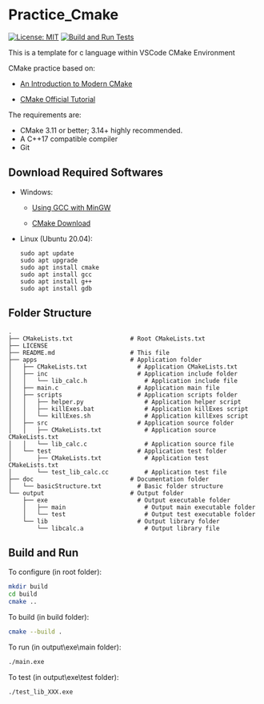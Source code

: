 # Practice_Cmake

[![License: MIT](https://img.shields.io/badge/License-MIT-yellow.svg)](https://opensource.org/licenses/MIT)
[![Build and Run Tests](https://github.com/ImChong/Template_Cmake/actions/workflows/buildRunTestWorkflow.yml/badge.svg)](https://github.com/ImChong/Template_Cmake/actions/workflows/buildRunTestWorkflow.yml)

This is a template for c language within VSCode CMake Environment

CMake practice based on:

- [An Introduction to Modern CMake](https://cliutils.gitlab.io/modern-cmake/)

- [CMake Official Tutorial](https://cmake.org/cmake/help/v3.25/guide/tutorial/index.html)

The requirements are:

- CMake 3.11 or better; 3.14+ highly recommended.
- A C++17 compatible compiler
- Git

## Download Required Softwares

- Windows:

  - [Using GCC with MinGW](https://code.visualstudio.com/docs/cpp/config-mingw)

  - [CMake Download](https://cmake.org/download/)

- Linux (Ubuntu 20.04):

  ```shell
  sudo apt update
  sudo apt upgrade
  sudo apt install cmake
  sudo apt install gcc
  sudo apt install g++
  sudo apt install gdb
  ```

## Folder Structure

```shell
.
├── CMakeLists.txt                # Root CMakeLists.txt
├── LICENSE
├── README.md                     # This file
├── apps                          # Application folder
│   ├── CMakeLists.txt              # Application CMakeLists.txt
│   ├── inc                         # Application include folder
│   │   └── lib_calc.h                # Application include file
│   ├── main.c                      # Application main file
│   ├── scripts                     # Application scripts folder
│   │   ├── helper.py                 # Application helper script
│   │   ├── killExes.bat              # Application killExes script
│   │   └── killExes.sh               # Application killExes script
│   ├── src                         # Application source folder
│   │   ├── CMakeLists.txt            # Application source CMakeLists.txt
│   │   └── lib_calc.c                # Application source file
│   └── test                        # Application test folder
│       ├── CMakeLists.txt            # Application test CMakeLists.txt
│       └── test_lib_calc.cc          # Application test file
├── doc                           # Documentation folder
│   └── basicStructure.txt          # Basic folder structure
└── output                        # Output folder
    ├── exe                         # Output executable folder
    │   ├── main                      # Output main executable folder
    │   └── test                      # Output test executable folder
    └── lib                         # Output library folder
        └── libcalc.a                 # Output library file
```

## Build and Run

To configure (in root folder):

```bash
mkdir build
cd build
cmake ..
```

To build (in build folder):

```bash
cmake --build .
```

To run (in output\exe\main folder):

```bash
./main.exe
```

To test (in output\exe\test folder):

```bash
./test_lib_XXX.exe
```
